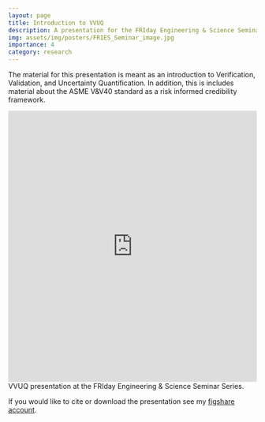 ```yaml
---
layout: page
title: Introduction to VVUQ
description: A presentation for the FRIday Engineering & Science Seminar Series
img: assets/img/posters/FRIES_Seminar_image.jpg
importance: 4
category: research
---
```


The material for this presentation is meant as an introduction to Verification, Validation, and Uncertainty Quantification. In addition, this is includes material about the ASME V&V40 standard as a risk informed credibility framework. 

<div class="row">
    <div class="col-sm mt-3 mt-md-0">
        <iframe src="https://widgets.figshare.com/articles/22575178/embed?show_title=1" width="100%" height="550" allowfullscreen frameborder="0"></iframe>
    </div>
</div>
<div class="caption">
    VVUQ presentation at the FRIday Engineering & Science Seminar Series.
</div>

If you would like to cite or download the presentation see my <a href="https://figshare.com/articles/presentation/Computational_Models_for_Medical_Devices_Building_Trust/22575178">figshare account</a>. 

